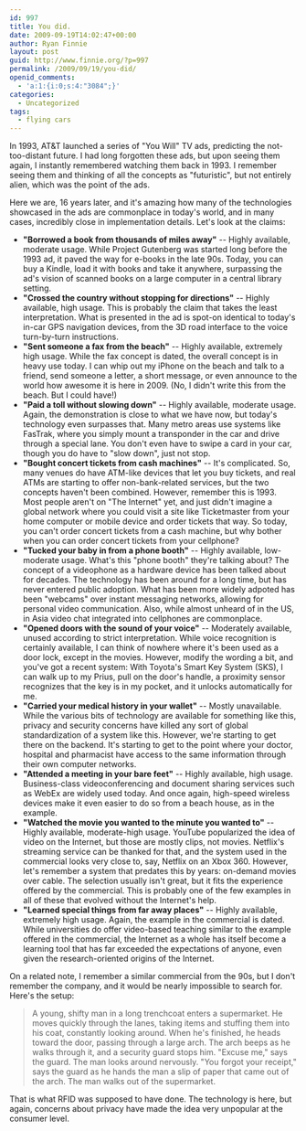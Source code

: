 ```yaml
---
id: 997
title: You did.
date: 2009-09-19T14:02:47+00:00
author: Ryan Finnie
layout: post
guid: http://www.finnie.org/?p=997
permalink: /2009/09/19/you-did/
openid_comments:
  - 'a:1:{i:0;s:4:"3084";}'
categories:
  - Uncategorized
tags:
  - flying cars
---
```

In 1993, AT&T launched a series of "You Will" TV ads, predicting the not-too-distant future. I had long forgotten these ads, but upon seeing them again, I instantly remembered watching them back in 1993. I remember seeing them and thinking of all the concepts as "futuristic", but not entirely alien, which was the point of the ads.

Here we are, 16 years later, and it's amazing how many of the technologies showcased in the ads are commonplace in today's world, and in many cases, incredibly close in implementation details. Let's look at the claims:

  * **"Borrowed a book from thousands of miles away"** -- Highly available, moderate usage. While Project Gutenberg was started long before the 1993 ad, it paved the way for e-books in the late 90s. Today, you can buy a Kindle, load it with books and take it anywhere, surpassing the ad's vision of scanned books on a large computer in a central library setting.
  * **"Crossed the country without stopping for directions"** -- Highly available, high usage. This is probably the claim that takes the least interpretation. What is presented in the ad is spot-on identical to today's in-car GPS navigation devices, from the 3D road interface to the voice turn-by-turn instructions.
  * **"Sent someone a fax from the beach"** -- Highly available, extremely high usage. While the fax concept is dated, the overall concept is in heavy use today. I can whip out my iPhone on the beach and talk to a friend, send someone a letter, a short message, or even announce to the world how awesome it is here in 2009. (No, I didn't write this from the beach. But I could have!)
  * **"Paid a toll without slowing down"** -- Highly available, moderate usage. Again, the demonstration is close to what we have now, but today's technology even surpasses that. Many metro areas use systems like FasTrak, where you simply mount a transponder in the car and drive through a special lane. You don't even have to swipe a card in your car, though you do have to "slow down", just not stop.
  * **"Bought concert tickets from cash machines"** -- It's complicated. So, many venues do have ATM-like devices that let you buy tickets, and real ATMs are starting to offer non-bank-related services, but the two concepts haven't been combined. However, remember this is 1993. Most people aren't on "The Internet" yet, and just didn't imagine a global network where you could visit a site like Ticketmaster from your home computer or mobile device and order tickets that way. So today, you can't order concert tickets from a cash machine, but why bother when you can order concert tickets from your cellphone?
  * **"Tucked your baby in from a phone booth"** -- Highly available, low-moderate usage. What's this "phone booth" they're talking about? The concept of a videophone as a hardware device has been talked about for decades. The technology has been around for a long time, but has never entered public adoption. What has been more widely adpoted has been "webcams" over instant messaging networks, allowing for personal video communication. Also, while almost unheard of in the US, in Asia video chat integrated into cellphones are commonplace.
  * **"Opened doors with the sound of your voice"** -- Moderately available, unused according to strict interpretation. While voice recognition is certainly available, I can think of nowhere where it's been used as a door lock, except in the movies. However, modify the wording a bit, and you've got a recent system: With Toyota's Smart Key System (SKS), I can walk up to my Prius, pull on the door's handle, a proximity sensor recognizes that the key is in my pocket, and it unlocks automatically for me.
  * **"Carried your medical history in your wallet"** -- Mostly unavailable. While the various bits of technology are available for something like this, privacy and security concerns have killed any sort of global standardization of a system like this. However, we're starting to get there on the backend. It's starting to get to the point where your doctor, hospital and pharmacist have access to the same information through their own computer networks.
  * **"Attended a meeting in your bare feet"** -- Highly available, high usage. Business-class videoconferencing and document sharing services such as WebEx are widely used today. And once again, high-speed wireless devices make it even easier to do so from a beach house, as in the example. 
  * **"Watched the movie you wanted to the minute you wanted to"** -- Highly available, moderate-high usage. YouTube popularized the idea of video on the Internet, but those are mostly clips, not movies. Netflix's streaming service can be thanked for that, and the system used in the commercial looks very close to, say, Netflix on an Xbox 360. However, let's remember a system that predates this by years: on-demand movies over cable. The selection usually isn't great, but it fits the experience offered by the commercial. This is probably one of the few examples in all of these that evolved without the Internet's help.
  * **"Learned special things from far away places"** -- Highly available, extremely high usage. Again, the example in the commercial is dated. While universities do offer video-based teaching similar to the example offered in the commercial, the Internet as a whole has itself become a learning tool that has far exceeded the expectations of anyone, even given the research-oriented origins of the Internet.

On a related note, I remember a similar commercial from the 90s, but I don't remember the company, and it would be nearly impossible to search for. Here's the setup:

> A young, shifty man in a long trenchcoat enters a supermarket. He moves quickly through the lanes, taking items and stuffing them into his coat, constantly looking around. When he's finished, he heads toward the door, passing through a large arch. The arch beeps as he walks through it, and a security guard stops him. "Excuse me," says the guard. The man looks around nervously. "You forgot your receipt," says the guard as he hands the man a slip of paper that came out of the arch. The man walks out of the supermarket.

That is what RFID was supposed to have done. The technology is here, but again, concerns about privacy have made the idea very unpopular at the consumer level.